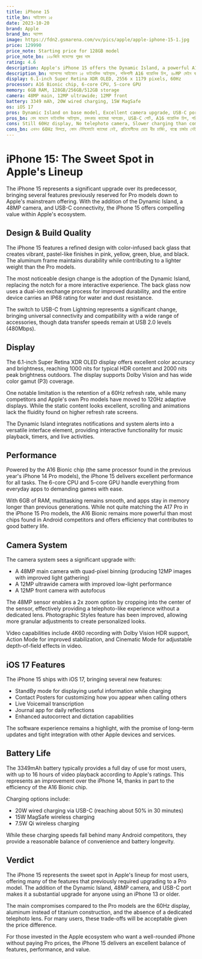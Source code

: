 ```yaml
---
title: iPhone 15
title_bn: আইফোন ১৫
date: 2023-10-20
brand: Apple
brand_bn: অ্যাপল
image: https://fdn2.gsmarena.com/vv/pics/apple/apple-iphone-15-1.jpg
price: 129990
price_note: Starting price for 128GB model
price_note_bn: ১২৮জিবি মডেলের শুরুর দাম
rating: 4.6
description: Apple's iPhone 15 offers the Dynamic Island, a powerful A16 Bionic chip, a 48MP main camera, and USB-C connectivity in a refined design with vibrant color options.
description_bn: অ্যাপলের আইফোন ১৫ ডাইনামিক আইল্যান্ড, শক্তিশালী A16 বায়োনিক চিপ, ৪৮MP মেইন ক্যামেরা এবং উজ্জ্বল রঙের বিকল্প সহ পরিশোধিত ডিজাইনে USB-C সংযোগ প্রদান করে।
display: 6.1-inch Super Retina XDR OLED, 2556 x 1179 pixels, 60Hz
processor: A16 Bionic chip, 6-core CPU, 5-core GPU
memory: 6GB RAM, 128GB/256GB/512GB storage
camera: 48MP main, 12MP ultrawide; 12MP front
battery: 3349 mAh, 20W wired charging, 15W MagSafe
os: iOS 17
pros: Dynamic Island on base model, Excellent camera upgrade, USB-C port, A16 Bionic chip, Refined design, Improved battery life
pros_bn: বেস মডেলে ডাইনামিক আইল্যান্ড, চমৎকার ক্যামেরা আপগ্রেড, USB-C পোর্ট, A16 বায়োনিক চিপ, পরিশোধিত ডিজাইন, উন্নত ব্যাটারি লাইফ
cons: Still 60Hz display, No telephoto camera, Slower charging than competitors, No charger in the box
cons_bn: এখনও 60Hz ডিসপ্লে, কোন টেলিফোটো ক্যামেরা নেই, প্রতিযোগীদের চেয়ে ধীর চার্জিং, বাক্সে চার্জার নেই
---
```


# iPhone 15: The Sweet Spot in Apple's Lineup

The iPhone 15 represents a significant upgrade over its predecessor, bringing several features previously reserved for Pro models down to Apple's mainstream offering. With the addition of the Dynamic Island, a 48MP camera, and USB-C connectivity, the iPhone 15 offers compelling value within Apple's ecosystem.

## Design & Build Quality

The iPhone 15 features a refined design with color-infused back glass that creates vibrant, pastel-like finishes in pink, yellow, green, blue, and black. The aluminum frame maintains durability while contributing to a lighter weight than the Pro models.

The most noticeable design change is the adoption of the Dynamic Island, replacing the notch for a more interactive experience. The back glass now uses a dual-ion exchange process for improved durability, and the entire device carries an IP68 rating for water and dust resistance.

The switch to USB-C from Lightning represents a significant change, bringing universal connectivity and compatibility with a wide range of accessories, though data transfer speeds remain at USB 2.0 levels (480Mbps).

## Display

The 6.1-inch Super Retina XDR OLED display offers excellent color accuracy and brightness, reaching 1000 nits for typical HDR content and 2000 nits peak brightness outdoors. The display supports Dolby Vision and has wide color gamut (P3) coverage.

One notable limitation is the retention of a 60Hz refresh rate, while many competitors and Apple's own Pro models have moved to 120Hz adaptive displays. While the static content looks excellent, scrolling and animations lack the fluidity found on higher refresh rate screens.

The Dynamic Island integrates notifications and system alerts into a versatile interface element, providing interactive functionality for music playback, timers, and live activities.

## Performance

Powered by the A16 Bionic chip (the same processor found in the previous year's iPhone 14 Pro models), the iPhone 15 delivers excellent performance for all tasks. The 6-core CPU and 5-core GPU handle everything from everyday apps to demanding games with ease.

With 6GB of RAM, multitasking remains smooth, and apps stay in memory longer than previous generations. While not quite matching the A17 Pro in the iPhone 15 Pro models, the A16 Bionic remains more powerful than most chips found in Android competitors and offers efficiency that contributes to good battery life.

## Camera System

The camera system sees a significant upgrade with:

- A 48MP main camera with quad-pixel binning (producing 12MP images with improved light gathering)
- A 12MP ultrawide camera with improved low-light performance
- A 12MP front camera with autofocus

The 48MP sensor enables a 2x zoom option by cropping into the center of the sensor, effectively providing a telephoto-like experience without a dedicated lens. Photographic Styles feature has been improved, allowing more granular adjustments to create personalized looks.

Video capabilities include 4K60 recording with Dolby Vision HDR support, Action Mode for improved stabilization, and Cinematic Mode for adjustable depth-of-field effects in video.

## iOS 17 Features

The iPhone 15 ships with iOS 17, bringing several new features:

- StandBy mode for displaying useful information while charging
- Contact Posters for customizing how you appear when calling others
- Live Voicemail transcription
- Journal app for daily reflections
- Enhanced autocorrect and dictation capabilities

The software experience remains a highlight, with the promise of long-term updates and tight integration with other Apple devices and services.

## Battery Life

The 3349mAh battery typically provides a full day of use for most users, with up to 16 hours of video playback according to Apple's ratings. This represents an improvement over the iPhone 14, thanks in part to the efficiency of the A16 Bionic chip.

Charging options include:

- 20W wired charging via USB-C (reaching about 50% in 30 minutes)
- 15W MagSafe wireless charging
- 7.5W Qi wireless charging

While these charging speeds fall behind many Android competitors, they provide a reasonable balance of convenience and battery longevity.

## Verdict

The iPhone 15 represents the sweet spot in Apple's lineup for most users, offering many of the features that previously required upgrading to a Pro model. The addition of the Dynamic Island, 48MP camera, and USB-C port makes it a substantial upgrade for anyone using an iPhone 13 or older.

The main compromises compared to the Pro models are the 60Hz display, aluminum instead of titanium construction, and the absence of a dedicated telephoto lens. For many users, these trade-offs will be acceptable given the price difference.

For those invested in the Apple ecosystem who want a well-rounded iPhone without paying Pro prices, the iPhone 15 delivers an excellent balance of features, performance, and value.